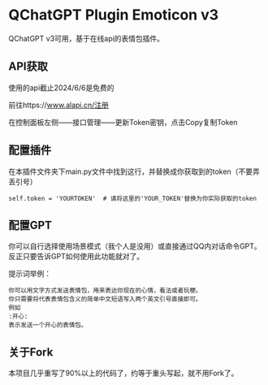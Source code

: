 # QChatGPT Plugin Emoticon v3
QChatGPT v3可用，基于在线api的表情包插件。

## API获取

使用的api截止2024/6/6是免费的

前往https://www.alapi.cn/注册

在控制面板左侧——接口管理——更新Token密钥，点击Copy复制Token

## 配置插件

在本插件文件夹下main.py文件中找到这行，并替换成你获取到的token（不要弄丢引号）

```
self.token = 'YOURTOKEN'  # 请将这里的'YOUR_TOKEN'替换为你实际获取的token
```

## 配置GPT

你可以自行选择使用场景模式（我个人是没用）或直接通过QQ内对话命令GPT。
反正只要告诉GPT如何使用此功能就对了。

提示词举例：

```
你可以用文字方式发送表情包，用来表达你现在的心情，看法或者玩梗。
你只需要将代表表情包含义的简单中文短语写入两个英文引号直接即可。
例如
:开心:
表示发送一个开心的表情包。
```

## 关于Fork

本项目几乎重写了90%以上的代码了，约等于重头写起，就不用Fork了。
